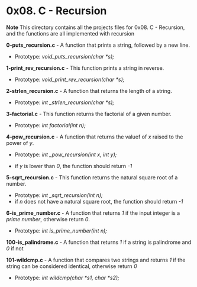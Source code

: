 # 0x08. C - Recursion

**Note**
This directory contains all the projects files for 0x08. C - Recursion, and the functions are all implemented with recursion

**0-puts_recursion.c** - A function that prints a string, followed by a new line.

* Prototype: *void\_puts\_recursion(char \*s);*

**1-print_rev_recursion.c** - This function prints a string in reverse.

* Prototype: *void\_print\_rev\_recursion(char \*s);*

**2-strlen_recursion.c** - A function that returns the length of a string.

* Prototype: *int \_strlen\_recursion(char \*s);*

**3-factorial.c** - This function returns the factorial of a given number.

* Prototype: *int factorial(int n);*

**4-pow_recursion.c** - A function that returns the valuef of *x* raised to the power of *y*.

* Prototype: *int \_pow\_recursion(int x, int y);*

* if *y* is lower than *0*, the function should return *-1*

**5-sqrt_recursion.c** - This function returns the natural square root of a number.

* Prototype: *int \_sqrt\_recursion(int n);*
* if *n* does not have a natural square root, the function should return *-1*

**6-is_prime_number.c** - A function that returns *1* if the input integer is a *prime number*, otherwise return *0*.

* Prototype: *int is\_prime\_number(int n);*

**100-is_palindrome.c** - A function that returns *1* if a string is palindrome and *0* if not


**101-wildcmp.c** - A function that compares two strings and returns *1* if the string can be considered identical, otherwise return *0*

* Prototype: *int wildcmp(char \*s1, char \*s2);*
